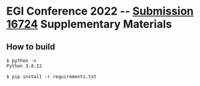 # EGI Conference 2022 -- [Submission 16724](https://indico.egi.eu/event/5882/contributions/16724/) Supplementary Materials

## How to build

```console
$ python -v
Python 3.8.12
```

```console
$ pip install -r requirements.txt
```